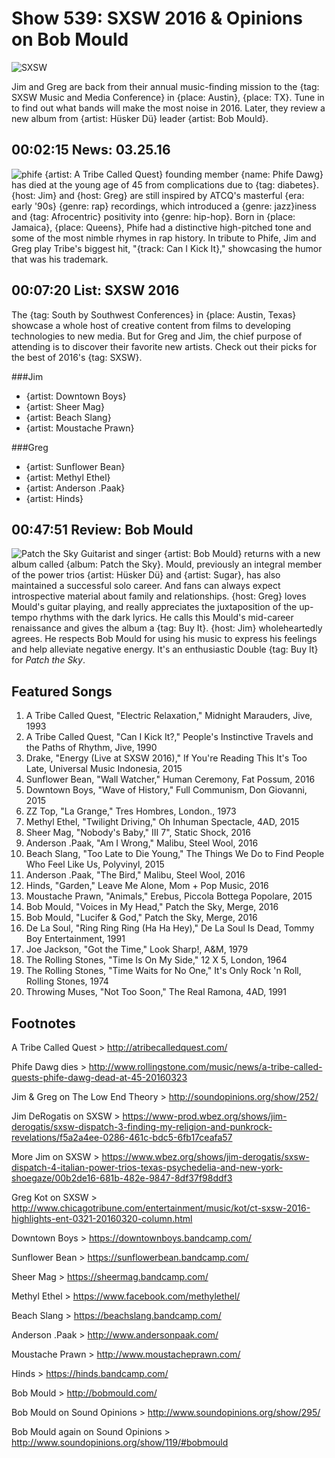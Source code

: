 

# Show 539: SXSW 2016 & Opinions on Bob Mould

![SXSW](http://sound-images.s3.amazonaws.com/images/2016/sxswweb.jpg)

Jim and Greg are back from their annual music-finding mission to the {tag: SXSW Music and Media Conference} in {place: Austin}, {place: TX}. Tune in to find out what bands will make the most noise in 2016. Later, they review a new album from {artist: Hüsker Dü} leader {artist: Bob Mould}.


## 00:02:15 News: 03.25.16
![phife](http://sound-images.s3.amazonaws.com/images/2016/phife.jpg)
{artist: A Tribe Called Quest} founding member {name: Phife Dawg} has died at the young age of 45 from complications due to {tag: diabetes}. {host: Jim} and {host: Greg} are still inspired by ATCQ's masterful {era: early '90s} {genre: rap} recordings, which introduced a {genre: jazz}iness and {tag: Afrocentric} positivity into {genre: hip-hop}. Born in {place: Jamaica}, {place: Queens}, Phife had a distinctive high-pitched tone and some of the most nimble rhymes in rap history. In tribute to Phife, Jim and Greg play Tribe's biggest hit, "{track: Can I Kick It}," showcasing the humor that was his trademark.

## 00:07:20 List: SXSW 2016
The {tag: South by Southwest Conferences} in {place: Austin, Texas} showcase a whole host of creative content from films to developing technologies to new media. But for Greg and Jim, the chief purpose of attending is to discover their favorite new artists. Check out their picks for the best of 2016's {tag: SXSW}. 

###Jim
- {artist: Downtown Boys}
- {artist: Sheer Mag}
- {artist: Beach Slang}
- {artist: Moustache Prawn}

###Greg
- {artist: Sunflower Bean}
- {artist: Methyl Ethel}
- {artist: Anderson .Paak}
- {artist: Hinds}

## 00:47:51 Review: Bob Mould
![Patch the Sky](http://is5.mzstatic.com/image/thumb/Music49/v4/68/d5/00/68d500ee-b45e-8127-a2ff-9954430a37ef/source/600x600bb.jpg "524371/1072816506")
Guitarist and singer {artist: Bob Mould} returns with a new album called {album: Patch the Sky}. Mould, previously an integral member of the power trios {artist: Hüsker Dü} and {artist: Sugar}, has also maintained a successful solo career. And fans can always expect introspective material about family and relationships. {host: Greg} loves Mould's guitar playing, and really appreciates the juxtaposition of the up-tempo rhythms with the dark lyrics. He calls this Mould's mid-career renaissance and gives the album a {tag: Buy It}. {host: Jim} wholeheartedly agrees. He respects Bob Mould for using his music to express his feelings and help alleviate negative energy. It's an enthusiastic Double {tag: Buy It} for *Patch the Sky*.



## Featured Songs

1. A Tribe Called Quest, "Electric Relaxation," Midnight Marauders, Jive, 1993 
1. A Tribe Called Quest, "Can I Kick It?," People's Instinctive Travels and the Paths of Rhythm, Jive, 1990
1. Drake, "Energy (Live at SXSW 2016)," If You're Reading This It's Too Late, Universal Music Indonesia, 2015
1. Sunflower Bean, "Wall Watcher," Human Ceremony, Fat Possum, 2016
1. Downtown Boys, "Wave of History," Full Communism, Don Giovanni, 2015
1. ZZ Top, "La Grange," Tres Hombres, London., 1973
1. Methyl Ethel, "Twilight Driving," Oh Inhuman Spectacle, 4AD, 2015
1. Sheer Mag, "Nobody's Baby," III 7", Static Shock, 2016
1. Anderson .Paak, "Am I Wrong," Malibu, Steel Wool, 2016
1. Beach Slang, "Too Late to Die Young," The Things We Do to Find People Who Feel Like Us, Polyvinyl, 2015
1. Anderson .Paak, "The Bird," Malibu, Steel Wool, 2016
1. Hinds, "Garden," Leave Me Alone, Mom + Pop Music, 2016
1. Moustache Prawn, "Animals," Erebus, Piccola Bottega Popolare, 2015
1. Bob Mould, "Voices in My Head," Patch the Sky, Merge, 2016
1. Bob Mould, "Lucifer & God," Patch the Sky, Merge, 2016
1. De La Soul, "Ring Ring Ring (Ha Ha Hey)," De La Soul Is Dead, Tommy Boy Entertainment, 1991 
1. Joe Jackson, "Got the Time," Look Sharp!, A&M, 1979 
1. The Rolling Stones, "Time Is On My Side," 12 X 5, London, 1964 
1. The Rolling Stones, "Time Waits for No One," It's Only Rock 'n Roll, Rolling Stones, 1974 
1. Throwing Muses, "Not Too Soon," The Real Ramona, 4AD, 1991 


## Footnotes

A Tribe Called Quest > http://atribecalledquest.com/

Phife Dawg dies > http://www.rollingstone.com/music/news/a-tribe-called-quests-phife-dawg-dead-at-45-20160323

Jim & Greg on The Low End Theory > http://soundopinions.org/show/252/

Jim DeRogatis on SXSW > https://www-prod.wbez.org/shows/jim-derogatis/sxsw-dispatch-3-finding-my-religion-and-punkrock-revelations/f5a2a4ee-0286-461c-bdc5-6fb17ceafa57

More Jim on SXSW > https://www.wbez.org/shows/jim-derogatis/sxsw-dispatch-4-italian-power-trios-texas-psychedelia-and-new-york-shoegaze/00b2de16-681b-482e-9847-8df37f98ddf3

Greg Kot on SXSW > http://www.chicagotribune.com/entertainment/music/kot/ct-sxsw-2016-highlights-ent-0321-20160320-column.html

Downtown Boys > https://downtownboys.bandcamp.com/

Sunflower Bean > https://sunflowerbean.bandcamp.com/

Sheer Mag > https://sheermag.bandcamp.com/

Methyl Ethel > https://www.facebook.com/methylethel/

Beach Slang > https://beachslang.bandcamp.com/

Anderson .Paak > http://www.andersonpaak.com/

Moustache Prawn > http://www.moustacheprawn.com/

Hinds > https://hinds.bandcamp.com/

Bob Mould > http://bobmould.com/

Bob Mould on Sound Opinions > http://www.soundopinions.org/show/295/

Bob Mould again on Sound Opinions > http://www.soundopinions.org/show/119/#bobmould